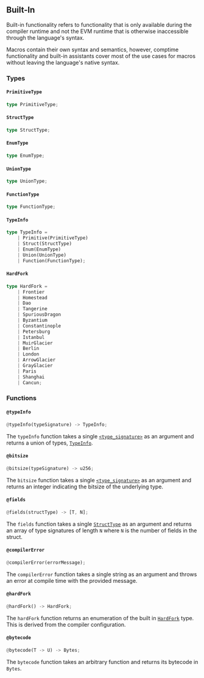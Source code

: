 ## Built-In

Built-in functionality refers to functionality that is only available during the compiler runtime
and not the EVM runtime that is otherwise inaccessible through the language's syntax.

Macros contain their own syntax and semantics, however, comptime functionality and built-in
assistants cover most of the use cases for macros without leaving the language's native syntax.

### Types

#### `PrimitiveType`

```rs
type PrimitiveType;
```

#### `StructType`

```rs
type StructType;
```

#### `EnumType`

```rs
type EnumType;
```

#### `UnionType`

```rs
type UnionType;
```

#### `FunctionType`

```rs
type FunctionType;
```

#### `TypeInfo`

```rs
type TypeInfo =
    | Primitive(PrimitiveType)
    | Struct(StructType)
    | Enum(EnumType)
    | Union(UnionType)
    | Function(FunctionType);
```

#### `HardFork`

```rs
type HardFork =
    | Frontier
    | Homestead
    | Dao
    | Tangerine
    | SpuriousDragon
    | Byzantium
    | Constantinople
    | Petersburg
    | Istanbul
    | MuirGlacier
    | Berlin
    | London
    | ArrowGlacier
    | GrayGlacier
    | Paris
    | Shanghai
    | Cancun;
```

### Functions

#### `@typeInfo`

```rs
@typeInfo(typeSignature) -> TypeInfo;
```

The `typeInfo` function takes a single
[`<type_signature>`](syntax/type-system/assignment.md#signature) as an argument and returns a union
of types, [`TypeInfo`](#typeinfo).

#### `@bitsize`

```rs
@bitsize(typeSignature) -> u256;
```

The `bitsize` function takes a single
[`<type_signature>`](syntax/type-system/assignment.md#signature) as an argument and returns an
integer indicating the bitsize of the underlying type.

#### `@fields`

```rs
@fields(structType) -> [T, N];
```

The `fields` function takes a single [`StructType`](#structtype) as an argument and returns an array
of type signatures of length `N` where `N` is the number of fields in the struct.

#### `@compilerError`

```rs
@compilerError(errorMessage);
```

The `compilerError` function takes a single string as an argument and throws an error at compile
time with the provided message.

#### `@hardFork`

```rs
@hardFork() -> HardFork;
```

The `hardFork` function returns an enumeration of the built in [`HardFork`](#hardfork) type. This is
derived from the compiler configuration.

#### `@bytecode`

```rs
@bytecode(T -> U) -> Bytes;
```

The `bytecode` function takes an arbitrary function and returns its bytecode in `Bytes`.
